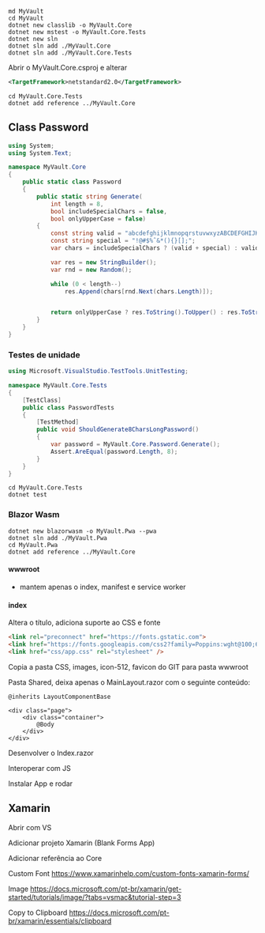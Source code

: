 ```
md MyVault
cd MyVault
dotnet new classlib -o MyVault.Core
dotnet new mstest -o MyVault.Core.Tests
dotnet new sln
dotnet sln add ./MyVault.Core
dotnet sln add ./MyVault.Core.Tests
```

Abrir o MyVault.Core.csproj e alterar
```xml
<TargetFramework>netstandard2.0</TargetFramework>
```

```
cd MyVault.Core.Tests
dotnet add reference ../MyVault.Core
```

## Class Password

```csharp
using System;
using System.Text;

namespace MyVault.Core
{
    public static class Password
    {
        public static string Generate(
            int length = 8,
            bool includeSpecialChars = false,
            bool onlyUpperCase = false)
        {
            const string valid = "abcdefghijklmnopqrstuvwxyzABCDEFGHIJKLMNOPQRSTUVWXYZ1234567890";
            const string special = "!@#$%ˆ&*(){}[];";
            var chars = includeSpecialChars ? (valid + special) : valid;

            var res = new StringBuilder();
            var rnd = new Random();

            while (0 < length--)
                res.Append(chars[rnd.Next(chars.Length)]);


            return onlyUpperCase ? res.ToString().ToUpper() : res.ToString();
        }
    }
}
```

### Testes de unidade

```csharp
using Microsoft.VisualStudio.TestTools.UnitTesting;

namespace MyVault.Core.Tests
{
    [TestClass]
    public class PasswordTests
    {
        [TestMethod]
        public void ShouldGenerate8CharsLongPassword()
        {
            var password = MyVault.Core.Password.Generate();
            Assert.AreEqual(password.Length, 8);
        }
    }
}
```

```
cd MyVault.Core.Tests
dotnet test
```

### Blazor Wasm

```
dotnet new blazorwasm -o MyVault.Pwa --pwa
dotnet sln add ./MyVault.Pwa
cd MyVault.Pwa
dotnet add reference ../MyVault.Core
```

#### wwwroot
- mantem apenas o index, manifest e service worker

#### index
Altera o título, adiciona suporte ao CSS e fonte
```html
<link rel="preconnect" href="https://fonts.gstatic.com">
<link href="https://fonts.googleapis.com/css2?family=Poppins:wght@100;600&display=swap" rel="stylesheet">
<link href="css/app.css" rel="stylesheet" />
```

Copia a pasta CSS, images, icon-512, favicon do GIT para pasta wwwroot

Pasta Shared, deixa apenas o MainLayout.razor com o seguinte conteúdo:

```
@inherits LayoutComponentBase

<div class="page">
    <div class="container">
        @Body
    </div>
</div>
```

Desenvolver o Index.razor

Interoperar com JS

Instalar App e rodar

## Xamarin

Abrir com VS

Adicionar projeto Xamarin (Blank Forms App)

Adicionar referência ao Core

Custom Font
https://www.xamarinhelp.com/custom-fonts-xamarin-forms/

Image
https://docs.microsoft.com/pt-br/xamarin/get-started/tutorials/image/?tabs=vsmac&tutorial-step=3

Copy to Clipboard
https://docs.microsoft.com/pt-br/xamarin/essentials/clipboard

